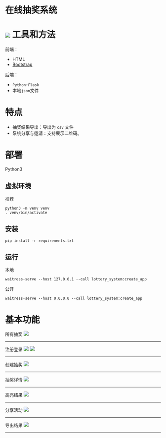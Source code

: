 在线抽奖系统
===
![](imgs/img1.png)
工具和方法
===
前端：
- HTML
- [Bootstrap](https://v5.bootcss.com/docs/getting-started/introduction/)

后端：  
- `Python+Flask`
- 本地`json`文件

特点
===
- 抽奖结果导出：导出为 `csv` 文件
- 系统分享与邀请：支持展示⼆维码。

部署
===
Python3

虚拟环境
---
推荐
```
python3 -m venv venv
. venv/bin/activate
```
安装
---
```
pip install -r requirements.txt
```

运行
---
本地
```
waitress-serve --host 127.0.0.1 --call lottery_system:create_app
```
公开
```
waitress-serve --host 0.0.0.0 --call lottery_system:create_app
```

基本功能
===
所有抽奖
![](imgs/img4.png)

---
注册登录
![](imgs/img8.png)
![](imgs/img9.png)

---
创建抽奖
![](imgs/img2.png)

---
抽奖详情
![](imgs/img3.png)

---
高亮结果
![](imgs/img5.png)

---
分享活动
![](imgs/img6.png)

---
导出结果
![](imgs/img7.png)

---

